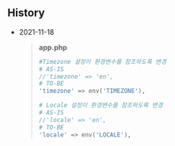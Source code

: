 ## History

* 2021-11-18
  > **app.php** <br>
  > ```php
  > #Timezone 설정이 환경변수를 참조하도록 변경
  > # AS-IS
  > //'timezone' => 'en',
  > # TO-BE
  > 'timezone' => env('TIMEZONE'),
  > 
  > # Locale 설정이 환경변수를 참조하도록 변경
  > # AS-IS
  > //'locale' => 'en',
  > # TO-BE
  > 'locale' => env('LOCALE'),
  > ```
